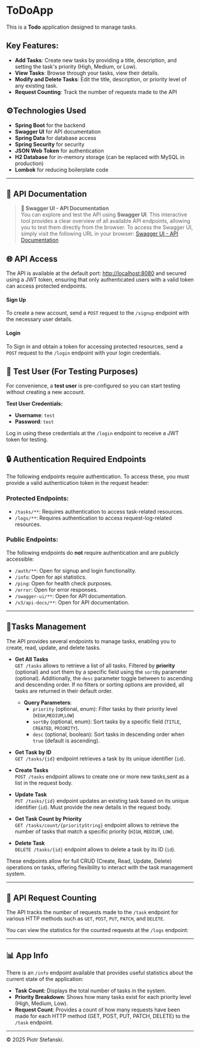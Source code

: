 # ToDoApp



This is a **Todo** application designed to manage tasks.

## Key Features:
- **Add Tasks**: Create new tasks by providing a title, description, and setting the task's priority (High, Medium, or Low).
- **View Tasks**: Browse through your tasks, view their details.
- **Modify and Delete Tasks**: Edit the title, description, or priority level of any existing task.
- **Request Counting**: Track the number of requests made to the API

## ⚙️Technologies Used
- **Spring Boot** for the backend
- **Swagger UI** for API documentation
- **Spring Data** for database access
- **Spring Security** for security
- **JSON Web Token** for authentication
- **H2 Database** for in-memory storage (can be replaced with MySQL in production)
- **Lombok** for reducing boilerplate code

---

## 📄 API Documentation

> **🚀 Swagger UI - API Documentation**  
> You can explore and test the API using **Swagger UI**. This interactive tool provides a clear overview of all available API endpoints, allowing you to test them directly from the browser.
> To access the Swagger UI, simply visit the following URL in your browser:
> [Swagger UI - API Documentation](http://localhost:8080/swagger-ui/index.html#/)


## 🌐 API Access

The API is available at the default port:  [http://localhost:8080](http://localhost:8080)
and secured using a JWT token, ensuring that only authenticated users with a valid token can access protected endpoints.

#### **Sign Up**
To create a new account, send a `POST` request to the `/signup` endpoint with the necessary user details.

#### **Login**
To Sign in and obtain a token for accessing protected resources, send a `POST` request to the `/login` endpoint with your login credentials.



## 🔑 Test User (For Testing Purposes)

For convenience, a **test user** is pre-configured so you can start testing without creating a new account.

**Test User Credentials:**
- **Username**: `test`
- **Password**: `test`

Log in using these credentials at the `/login` endpoint to receive a JWT token for testing.

## 🔒 Authentication Required Endpoints

The following endpoints require authentication. To access these, you must provide a valid authentication token in the request header:

### **Protected Endpoints**:
- `/tasks/**`: Requires authentication to access task-related resources.
- `/logs/**`: Requires authentication to access request-log-related resources.

### **Public Endpoints**:
The following endpoints do **not** require authentication and are publicly accessible:

- `/auth/**`: Open for signup and login functionality.
- `/info`: Open for api statistics.
- `/ping`: Open for health check purposes.
- `/error`: Open for error responses.
- `/swagger-ui/**`: Open for API documentation.
- `/v3/api-docs/**`: Open for API documentation.

---
## 📝Tasks Management

The API provides several endpoints to manage tasks, enabling you to create, read, update, and delete tasks.

- **Get All Tasks**  
   `GET /tasks` allows to retrieve a list of all tasks. Filtered by **priority** (optional) and sort them by a specific field using the `sortBy` parameter (optional). Additionally, the `desc` parameter toggle between to ascending and descending order. If no filters or sorting options are provided, all tasks are returned in their default order.

  - **Query Parameters**:
    - `priority` (optional, enum): Filter tasks by their priority level (`HIGH`,`MEDIUM`,`LOW`)
    - `sortBy` (optional, enum): Sort tasks by a specific field (`TITLE`, `CREATED`, `PRIORITY`).
    - `desc` (optional, boolean): Sort tasks in descending order when `true` (default is ascending).

- **Get Task by ID**  
   `GET /tasks/{id}` endpoint retrieves a task by its unique identifier (`id`). 

- **Create Tasks**  
   `POST /tasks` endpoint allows to create one or more new tasks,sent as a list in the request body.

- **Update Task**  
   `PUT /tasks/{id}` endpoint updates an existing task based on its unique identifier (`id`). Must provide the new details in the request body.

- **Get Task Count by Priority**  
   `GET /tasks/count/{priorityString}` endpoint allows to retrieve the number of tasks that match a specific priority (`HIGH`, `MEDIUM`, `LOW`). 

- **Delete Task**  
   `DELETE /tasks/{id}` endpoint allows to delete a task by its ID (`id`).

These endpoints allow for full CRUD (Create, Read, Update, Delete) operations on tasks, offering flexibility to interact with the task management system.


---
## 🔢 API Request Counting
The API tracks the number of requests made to the `/task` endpoint for various HTTP methods such as `GET`, `POST`, `PUT`, `PATCH`, and `DELETE`. 

You can view the statistics for the counted requests at the `/logs` endpoint:

---
## 📊 App Info

There is an `/info` endpoint available that provides useful statistics about the current state of the application:

- **Task Count**: Displays the total number of tasks in the system.
- **Priority Breakdown**: Shows how many tasks exist for each priority level (High, Medium, Low).
- **Request Count**: Provides a count of how many requests have been made for each HTTP method (GET, POST, PUT, PATCH, DELETE) to the `/task` endpoint.

---
© 2025 Piotr Stefanski.